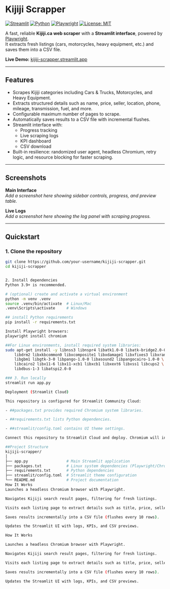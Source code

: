 # Kijiji Scrapper

[![Streamlit](https://img.shields.io/badge/Streamlit-Deployed-brightgreen)](https://kijiji-scrapper.streamlit.app/)
[![Python](https://img.shields.io/badge/Python-3.9%2B-blue)](https://www.python.org/)
[![Playwright](https://img.shields.io/badge/Playwright-1.45+-orange)](https://playwright.dev/)
[![License: MIT](https://img.shields.io/badge/License-MIT-yellow.svg)](./LICENSE)

A fast, reliable **Kijiji.ca web scraper** with a **Streamlit interface**, powered by [Playwright](https://playwright.dev/).  
It extracts fresh listings (cars, motorcycles, heavy equipment, etc.) and saves them into a CSV file.

**Live Demo:** [kijiji-scrapper.streamlit.app](https://kijiji-scrapper.streamlit.app/)

---

## Features
- Scrapes Kijiji categories including Cars & Trucks, Motorcycles, and Heavy Equipment.  
- Extracts structured details such as name, price, seller, location, phone, mileage, transmission, fuel, and more.  
- Configurable maximum number of pages to scrape.  
- Automatically saves results to a CSV file with incremental flushes.  
- Streamlit interface with:  
  - Progress tracking  
  - Live scraping logs  
  - KPI dashboard  
  - CSV download  
- Built-in resilience: randomized user agent, headless Chromium, retry logic, and resource blocking for faster scraping.  

---

## Screenshots

**Main Interface**  
_Add a screenshot here showing sidebar controls, progress, and preview table._

**Live Logs**  
_Add a screenshot here showing the log panel with scraping progress._

---

## Quickstart

### 1. Clone the repository
```bash
git clone https://github.com/your-username/kijiji-scrapper.git
cd kijiji-scrapper


2. Install dependencies
Python 3.9+ is recommended.

# (optional) create and activate a virtual environment
python -m venv .venv
source .venv/bin/activate  # Linux/Mac
.venv\Scripts\activate     # Windows

## install Python requirements
pip install -r requirements.txt

Install Playwright browsers:
playwright install chromium

##For Linux environments, install required system libraries:
sudo apt-get install -y libnss3 libnspr4 libatk1.0-0 libatk-bridge2.0-0 \
    libdrm2 libxkbcommon0 libxcomposite1 libxdamage1 libxfixes3 libxrandr2 \
    libgbm1 libgtk-3-0 libpango-1.0-0 libasound2 libpangocairo-1.0-0 \
    libcairo2 libx11-6 libx11-xcb1 libxcb1 libxext6 libxss1 libcups2 \
    libdbus-1-3 libatspi2.0-0

### 3. Run locally
streamlit run app.py

Deployment (Streamlit Cloud)

This repository is configured for Streamlit Community Cloud:

- ##packages.txt provides required Chromium system libraries.

- ##requirements.txt lists Python dependencies.

- ##streamlit/config.toml contains UI theme settings.

Connect this repository to Streamlit Cloud and deploy. Chromium will install automatically on first run.

##Project Structure
kijiji-scrapper/
│
├── app.py                 # Main Streamlit application
├── packages.txt           # Linux system dependencies (Playwright/Chromium)
├── requirements.txt       # Python dependencies
├── streamlit/config.toml  # Streamlit theme configuration
└── README.md              # Project documentation
How It Works
Launches a headless Chromium browser with Playwright.

Navigates Kijiji search result pages, filtering for fresh listings.

Visits each listing page to extract details such as title, price, seller info, and vehicle attributes.

Saves results incrementally into a CSV file (flushes every 10 rows).

Updates the Streamlit UI with logs, KPIs, and CSV previews.

How It Works

Launches a headless Chromium browser with Playwright.

Navigates Kijiji search result pages, filtering for fresh listings.

Visits each listing page to extract details such as title, price, seller info, and vehicle attributes.

Saves results incrementally into a CSV file (flushes every 10 rows).

Updates the Streamlit UI with logs, KPIs, and CSV previews.

